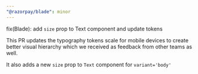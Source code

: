 ```yaml
---
"@razorpay/blade": minor
---
```


fix(Blade): add `size` prop to Text component and update tokens

This PR updates the typography tokens scale for mobile devices to create better visual hierarchy which we received as feedback from other teams as well.

It also adds a new `size` prop to `Text` component for `variant='body'` 
